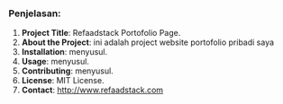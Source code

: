 
### Penjelasan:
1. **Project Title**: Refaadstack Portofolio Page.
2. **About the Project**: ini adalah project website portofolio pribadi saya
3. **Installation**: menyusul.
4. **Usage**: menyusul.
5. **Contributing**: menyusul.
6. **License**: MIT License.
7. **Contact**: http://www.refaadstack.com 
